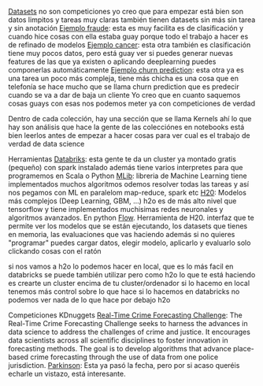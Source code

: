 [Datasets](https://www.kaggle.com/datasets)
no son competiciones yo creo que para empezar está bien son datos limpitos y tareas muy claras también tienen datasets sin más sin tarea y sin anotación
[Ejemplo fraude](https://www.kaggle.com/dalpozz/creditcardfraud): esta es muy facilita es de clasificación y cuando hice cosas con ella estaba guay porque todo el trabajo a hacer es de refinado de modelos
[Ejemplo cancer](https://www.kaggle.com/uciml/breast-cancer-wisconsin-data): esta otra también es clasificación tiene muy pocos datos, pero está guay ver si puedes generar nuevas features de las que ya existen o aplicando deeplearning puedes componerlas automáticamente
[Ejemplo churn prediction](https://www.kaggle.com/sanjaym0410/d/ludobenistant/hr-analytics/hr-analytics-complete-analysis-and-prediction): esta otra ya es una tarea un poco más compleja, tiene más chicha es una cosa que en telefonía se hace mucho que se llama churn prediction que es predecir cuando se va a dar de baja un cliente Yo creo que en cuanto saquemos cosas guays con esas nos podemos meter ya con competiciones de verdad

Dentro de cada colección, hay una sección que se llama Kernels ahí lo que hay son análisis que hace la gente de las colecciónes en notebooks  está bien leerlos antes de empezar a hacer cosas para ver cual es el trabajo de verdad de data science

Herramientas
[Databriks](https://community.cloud.databricks.com/): esta gente te da un cluster ya montado gratis (pequeño) con spark instalado además tiene varios interpretes para que programemos en Scala o Python
[MLib](http://spark.apache.org/mllib/): libreria de Machine Learning tiene implementados muchos algoritmos odemos resolver todas las tareas y así nos pegamos con ML en paralelom map-reduce, spark etc
[H20](https://h2o-release.s3.amazonaws.com/h2o/rel-shannon/22/docs-website/h2o-py/docs/index.html): Modelos más complejos (Deep Learning, GBM, ...) h2o es de más alto nivel que tensorflow y tiene implementados muchisimas redes neuronales y algoritmos avanzados. En python
[Flow](http://blog.h2o.ai/2014/11/introducing-flow/). Herramienta de H20. interfaz que te permite ver los modelos que se están ejecutando, los datasets que tienes en memoria, las evaluaciones que vas haciendo
además si no quieres "programar" puedes cargar datos, elegir modelo, aplicarlo y evaluarlo solo clickando cosas con el ratón

si nos vamos a h2o lo podemos hacer en local, que es lo más facil en databricks se puede también utilizar pero como h2o lo que te está haciendo es crearte un cluster encima de tu cluster/ordenador si lo hacemo en local tenemos más control sobre lo que hace si lo hacemos en databricks no podemos ver nada de lo que hace por debajo h2o

Competiciones KDnuggets
[Real-Time Crime Forecasting Challenge](https://nij.gov/funding/Pages/fy16-crime-forecasting-challenge.aspx): The Real-Time Crime Forecasting Challenge seeks to harness the advances in ​data science to address the challenges of cri​me and justice. It encourages data scientists across all scientific disciplines to foster innovation in forecasting methods. The goal is to develop algorithms that advance place-based crime forecasting through the use of data from one police jurisdiction.
[Parkinson](https://michaeljfox.org/ppmidatachallenge2016): Esta ya pasó la fecha, pero por si acaso queréis echarle un vistazo, está interesante.
